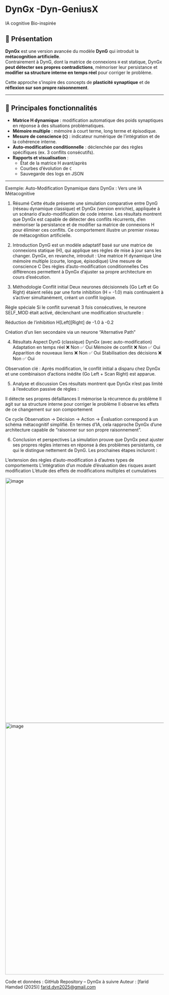 # DynGx -Dyn-GeniusX 
IA cognitive Bio-inspirée 

## 📌 Présentation

**DynGx** est une version avancée du modèle **DynG** qui introduit la **métacognition artificielle**.  
Contrairement à DynG, dont la matrice de connexions `H` est statique, DynGx **peut détecter ses propres
contradictions**, mémoriser leur persistance et **modifier sa structure interne en temps réel** pour corriger le problème.

Cette approche s’inspire des concepts de **plasticité synaptique** et de **réflexion sur son propre raisonnement**.

---

## 🚀 Principales fonctionnalités

- **Matrice H dynamique** : modification automatique des poids synaptiques en réponse à des situations problématiques.
- **Mémoire multiple** : mémoire à court terme, long terme et épisodique.
- **Mesure de conscience (`C`)** : indicateur numérique de l’intégration et de la cohérence interne.
- **Auto-modification conditionnelle** : déclenchée par des règles spécifiques (ex. 3 conflits consécutifs).
- **Rapports et visualisation** :
  - État de la matrice H avant/après
  - Courbes d’évolution de `C`
  - Sauvegarde des logs en JSON

---

Exemple: Auto-Modification Dynamique dans DynGx : Vers une IA Métacognitive
1. Résumé
Cette étude présente une simulation comparative entre DynG (réseau dynamique classique) et DynGx (version enrichie),
appliquée à un scénario d’auto-modification de code interne. Les résultats montrent que DynGx est capable de détecter
des conflits récurrents, d’en mémoriser la persistance et de modifier sa matrice de connexions H pour éliminer ces conflits.
Ce comportement illustre un premier niveau de métacognition artificielle.

3. Introduction
DynG est un modèle adaptatif basé sur une matrice de connexions statique (H), qui applique ses règles de mise à jour sans les changer.
DynGx, en revanche, introduit :
Une matrice H dynamique
Une mémoire multiple (courte, longue, épisodique)
Une mesure de conscience C
Des règles d’auto-modification conditionnelles
Ces différences permettent à DynGx d’ajuster sa propre architecture en cours d’exécution.

4. Méthodologie
Conflit initial
Deux neurones décisionnels (Go Left et Go Right) étaient reliés par une forte inhibition (H = -1.0) mais continuaient à s’activer simultanément, créant un conflit logique.

Règle spéciale
Si le conflit survenait 3 fois consécutives, le neurone SELF_MOD était activé, déclenchant une modification structurelle :

Réduction de l’inhibition H[Left][Right] de -1.0 à -0.2

Création d’un lien secondaire via un neurone “Alternative Path”

4. Résultats
Aspect	DynG (classique)	              DynGx (avec auto-modification)
Adaptation en temps réel	    ❌ Non	      ✅ Oui
Mémoire de conflit	          ❌ Non	      ✅ Oui
Apparition de nouveaux liens	❌ Non	      ✅ Oui
Stabilisation des décisions	  ❌ Non	      ✅ Oui

Observation clé : Après modification, le conflit initial a disparu chez DynGx et une combinaison d’actions inédite (Go Left + Scan Right) est apparue.

5. Analyse et discussion
Ces résultats montrent que DynGx n’est pas limité à l’exécution passive de règles :

Il détecte ses propres défaillances
Il mémorise la récurrence du problème
Il agit sur sa structure interne pour corriger le problème
Il observe les effets de ce changement sur son comportement

Ce cycle Observation → Décision → Action → Évaluation correspond à un schéma métacognitif simplifié.
En termes d’IA, cela rapproche DynGx d’une architecture capable de “raisonner sur son propre raisonnement”.

6. Conclusion et perspectives
La simulation prouve que DynGx peut ajuster ses propres règles internes en réponse à des problèmes persistants, ce qui le distingue nettement de DynG.
Les prochaines étapes incluront :

L’extension des règles d’auto-modification à d’autres types de comportements
L’intégration d’un module d’évaluation des risques avant modification
L’étude des effets de modifications multiples et cumulatives

<img width="1738" height="780" alt="image" src="https://github.com/user-attachments/assets/dad125cd-ea47-4897-b9fa-eb9465489295" />

<img width="1408" height="801" alt="image" src="https://github.com/user-attachments/assets/08683f8d-a745-48f0-84c3-4edfc651af60" />


Code et données : GitHub Repository – DynGx à suivre
Auteur : [farid Hamdad (2025)]
farid.dyn2025@gmail.com
